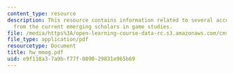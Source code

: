 ```yaml
---
content_type: resource
description: This resource contains information related to several accounts of MMOGs
  from the current emerging scholars in game studies.
file: /media/https%3A/open-learning-course-data-rc.s3.amazonaws.com/cms-998-videogame-theory-and-analysis-fall-2006/e9f118a37a9bf77f009029831e965b69_hw_mmog.pdf
file_type: application/pdf
resourcetype: Document
title: hw_mmog.pdf
uid: e9f118a3-7a9b-f77f-0090-29831e965b69
---
```

